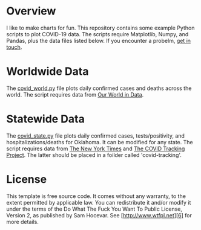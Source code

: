 # Overview
I like to make charts for fun. This repository contains some example Python scripts to plot COVID-19 data. The scripts require Matplotlib, Numpy, and Pandas, plus the data files listed below. If you encounter a probelm, [get in touch][7].

# Worldwide Data
The [covid_world.py][1] file plots daily confirmed cases and deaths across the world. The script requires data from [Our World in Data][2].

# Statewide Data
The [covid_state.py][2] file plots daily confirmed cases, tests/positivity, and hospitalizations/deaths for Oklahoma. It can be modified for any state. The script requires data from [The New York Times][4] and [The COVID Tracking Project][5]. The latter should be placed in a foilder called 'covid-tracking'.

# License 
This template is free source code. It comes without any warranty, to the extent permitted by applicable law. You can redistribute it and/or modify it under the terms of the Do What The Fuck You Want To Public License, Version 2, as published by Sam Hocevar. See [http://www.wtfpl.net][6] for more details.

[1]: covid_world.py
[2]: covid_state.py
[3]: https://github.com/owid/covid-19-data
[4]: https://github.com/nytimes/covid-19-data.git
[5]: https://covidtracking.com/api/v1/states/ok/daily.csv
[6]: http://www.wtfpl.net
[7]: mailto:jeremy.gibbs@noaa.gov
